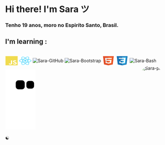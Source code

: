 <h1> Hi there! I'm Sara ツ </h1>

<h3>Tenho 19 anos, moro no Espiríto Santo, Brasil.</h3>


  
 <h2> I'm learning : </h2> 
  <div style="display: inline_block"><br>
  <img align="center" alt="Sara-Js" height="30" width="40" src="https://raw.githubusercontent.com/devicons/devicon/master/icons/javascript/javascript-plain.svg">
  <img align="center" alt="Sara-React" height="30" width="40" src="https://raw.githubusercontent.com/devicons/devicon/master/icons/react/react-original.svg">
  <img align="center" alt="Sara-GitHub" height="30" width="40" src="https://cdn.jsdelivr.net/gh/devicons/devicon/icons/github/github-original.svg" />  
  <img align="center" alt="Sara-Bootstrap" height="30" width="40" src="https://cdn.jsdelivr.net/gh/devicons/devicon/icons/bootstrap/bootstrap-plain.svg" />
  <img align="center" alt="Sara-HTML" height="30" width="40" src="https://raw.githubusercontent.com/devicons/devicon/master/icons/html5/html5-original.svg">
  <img align="center" alt="Sara-CSS" height="30" width="40" src="https://raw.githubusercontent.com/devicons/devicon/master/icons/css3/css3-original.svg">
  <img align="center" alt="Sara-Bash" height="30" width="40" src="https://cdn.jsdelivr.net/gh/devicons/devicon/icons/bash/bash-original.svg"> 
  <br>
  <img align="right" alt="Sara-pic" height="200" style="border-radius:50px;" src="https://static.wikia.nocookie.net/steven-universe/images/6/61/Love_Letters_-_Connie_writing.gif/revision/latest?cb=20180709220535.gif">
</div>

 
  ![Snake animation](https://github.com/rafaballerini/rafaballerini/blob/output/github-contribution-grid-snake.svg)
 
</div>
  
  ☯
 
